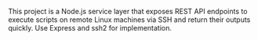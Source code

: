 <!-- Use this file to provide workspace-specific custom instructions to Copilot. For more details, visit https://code.visualstudio.com/docs/copilot/copilot-customization#_use-a-githubcopilotinstructionsmd-file -->

This project is a Node.js service layer that exposes REST API endpoints to execute scripts on remote Linux machines via SSH and return their outputs quickly. Use Express and ssh2 for implementation.
